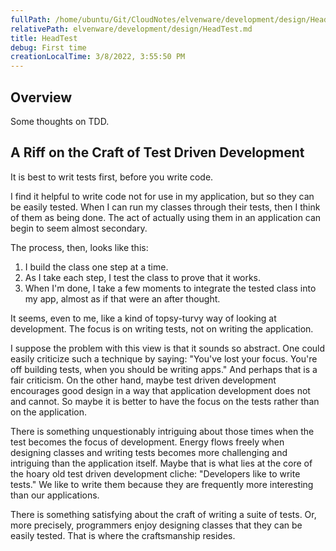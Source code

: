 ```yaml
---
fullPath: /home/ubuntu/Git/CloudNotes/elvenware/development/design/HeadTest.md
relativePath: elvenware/development/design/HeadTest.md
title: HeadTest
debug: First time
creationLocalTime: 3/8/2022, 3:55:50 PM
---
```


<!-- toc -->
<!-- tocstop -->

<link href="../libs/css/charlie01.css" rel="STYLESHEET" type="TEXT/CSS">

## Overview

Some thoughts on TDD.

## A Riff on the Craft of Test Driven Development

It is best to writ tests first, before you write code.

I find it helpful to write code not for use in my application, but so they can be easily tested. When I can run my classes through their tests, then I think of them as being done. The act of actually using them in an application can begin to seem almost secondary.

The process, then, looks like this:

1.  I build the class one step at a time.
2.  As I take each step, I test the class to prove that it works.
3.  When I'm done, I take a few moments to integrate the tested class into my app, almost as if that were an after thought.

It seems, even to me, like a kind of topsy-turvy way of looking at development. The focus is on writing tests, not on writing the application.

I suppose the problem with this view is that it sounds so abstract. One could easily criticize such a technique by saying: "You've lost your focus. You're off building tests, when you should be writing apps." And perhaps that is a fair criticism. On the other hand, maybe test driven development encourages good design in a way that application development does not and cannot. So maybe it is better to have the focus on the tests rather than on the application.

There is something unquestionably intriguing about those times when the test becomes the focus of development. Energy flows freely when designing classes and writing tests becomes more challenging and intriguing than the application itself. Maybe that is what lies at the core of the hoary old test driven development cliche: "Developers like to write tests." We like to write them because they are frequently more interesting than our applications.

There is something satisfying about the craft of writing a suite of tests. Or, more precisely, programmers enjoy designing classes that they can be easily tested. That is where the craftsmanship resides.
